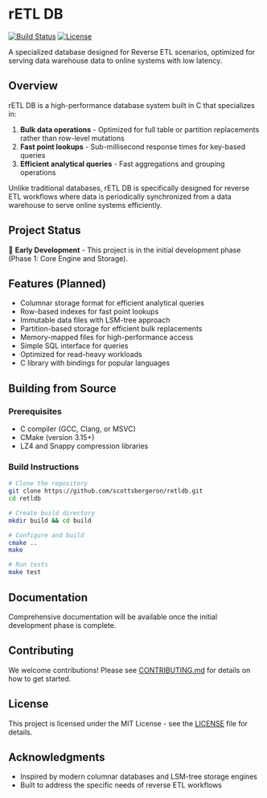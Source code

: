 # rETL DB

[![Build Status](https://img.shields.io/badge/build-pending-yellow)](https://github.com/scottsbergeron/retldb)
[![License](https://img.shields.io/badge/license-MIT-blue.svg)](LICENSE)

A specialized database designed for Reverse ETL scenarios, optimized for serving data warehouse data to online systems with low latency.

## Overview

rETL DB is a high-performance database system built in C that specializes in:

1. **Bulk data operations** - Optimized for full table or partition replacements rather than row-level mutations
2. **Fast point lookups** - Sub-millisecond response times for key-based queries
3. **Efficient analytical queries** - Fast aggregations and grouping operations

Unlike traditional databases, rETL DB is specifically designed for reverse ETL workflows where data is periodically synchronized from a data warehouse to serve online systems efficiently.

## Project Status

🚧 **Early Development** - This project is in the initial development phase (Phase 1: Core Engine and Storage).

## Features (Planned)

- Columnar storage format for efficient analytical queries
- Row-based indexes for fast point lookups
- Immutable data files with LSM-tree approach
- Partition-based storage for efficient bulk replacements
- Memory-mapped files for high-performance access
- Simple SQL interface for queries
- Optimized for read-heavy workloads
- C library with bindings for popular languages

## Building from Source

### Prerequisites

- C compiler (GCC, Clang, or MSVC)
- CMake (version 3.15+)
- LZ4 and Snappy compression libraries

### Build Instructions

```bash
# Clone the repository
git clone https://github.com/scottsbergeron/retldb.git
cd retldb

# Create build directory
mkdir build && cd build

# Configure and build
cmake ..
make

# Run tests
make test
```

## Documentation

Comprehensive documentation will be available once the initial development phase is complete.

## Contributing

We welcome contributions! Please see [CONTRIBUTING.md](CONTRIBUTING.md) for details on how to get started.

## License

This project is licensed under the MIT License - see the [LICENSE](LICENSE) file for details.

## Acknowledgments

- Inspired by modern columnar databases and LSM-tree storage engines
- Built to address the specific needs of reverse ETL workflows
